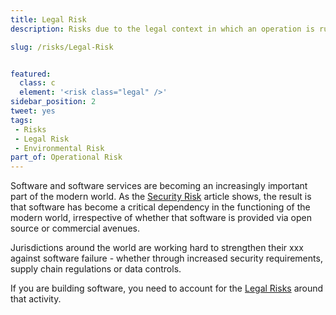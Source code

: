 ```yaml
---
title: Legal Risk
description: Risks due to the legal context in which an operation is running.

slug: /risks/Legal-Risk


featured: 
  class: c
  element: '<risk class="legal" />'
sidebar_position: 2
tweet: yes
tags: 
 - Risks
 - Legal Risk
 - Environmental Risk
part_of: Operational Risk
---
```


<RiskIntro fm={frontMatter} />

Software and software services are becoming an increasingly important part of the modern world.  As the [Security Risk](/tags/Security-Risk) article shows, the result is that software has become a critical dependency in the functioning of the modern world, irrespective of whether that software is provided via open source or commercial avenues.  

Jurisdictions around the world are working hard to strengthen their xxx against software failure - whether through increased security requirements, supply chain regulations or data controls.  

If you are building software, you need to account for the [Legal Risks](/tags/Legal-Risk) around that activity.   

